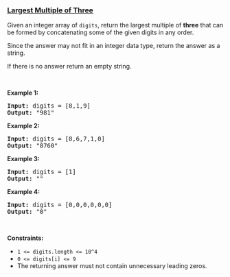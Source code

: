 ### [Largest Multiple of Three](https://leetcode.com/problems/largest-multiple-of-three)

<p>Given an integer array of <code>digits</code>,&nbsp;return the largest multiple of <strong>three</strong> that can be formed by concatenating some of the given digits in any order.</p>

<p>Since the answer may not fit in an integer data type, return the answer as a string.</p>

<p>If there is no answer return an empty string.</p>

<p>&nbsp;</p>
<p><strong>Example 1:</strong></p>

<pre>
<strong>Input:</strong> digits = [8,1,9]
<strong>Output:</strong> &quot;981&quot;
</pre>

<p><strong>Example 2:</strong></p>

<pre>
<strong>Input:</strong> digits = [8,6,7,1,0]
<strong>Output:</strong> &quot;8760&quot;
</pre>

<p><strong>Example 3:</strong></p>

<pre>
<strong>Input:</strong> digits = [1]
<strong>Output:</strong> &quot;&quot;
</pre>

<p><strong>Example 4:</strong></p>

<pre>
<strong>Input:</strong> digits = [0,0,0,0,0,0]
<strong>Output:</strong> &quot;0&quot;
</pre>

<p>&nbsp;</p>
<p><strong>Constraints:</strong></p>

<ul>
	<li><code>1 &lt;= digits.length &lt;= 10^4</code></li>
	<li><code>0 &lt;= digits[i] &lt;= 9</code></li>
	<li>The returning answer must not contain unnecessary leading zeros.</li>
</ul>
